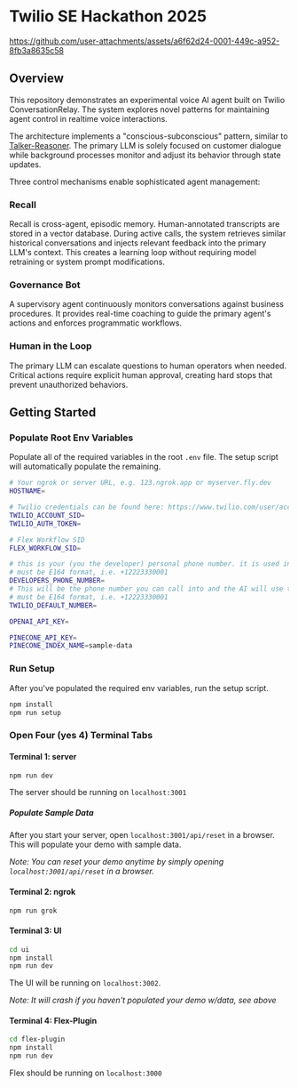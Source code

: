 # Twilio SE Hackathon 2025

https://github.com/user-attachments/assets/a6f62d24-0001-449c-a952-8fb3a8635c58

## Overview

This repository demonstrates an experimental voice AI agent built on Twilio ConversationRelay. The system explores novel patterns for maintaining agent control in realtime voice interactions.

The architecture implements a "conscious-subconscious" pattern, similar to [Talker-Reasoner](https://arxiv.org/abs/2410.08328). The primary LLM is solely focused on customer dialogue while background processes monitor and adjust its behavior through state updates.

Three control mechanisms enable sophisticated agent management:

### Recall

Recall is cross-agent, episodic memory. Human-annotated transcripts are stored in a vector database. During active calls, the system retrieves similar historical conversations and injects relevant feedback into the primary LLM's context. This creates a learning loop without requiring model retraining or system prompt modifications.

### Governance Bot

A supervisory agent continuously monitors conversations against business procedures. It provides real-time coaching to guide the primary agent's actions and enforces programmatic workflows.

### Human in the Loop

The primary LLM can escalate questions to human operators when needed. Critical actions require explicit human approval, creating hard stops that prevent unauthorized behaviors.

## Getting Started

### Populate Root Env Variables

Populate all of the required variables in the root `.env` file. The setup script will automatically populate the remaining.

```bash
# Your ngrok or server URL, e.g. 123.ngrok.app or myserver.fly.dev
HOSTNAME=

# Twilio credentials can be found here: https://www.twilio.com/user/account
TWILIO_ACCOUNT_SID=
TWILIO_AUTH_TOKEN=

# Flex Workflow SID
FLEX_WORKFLOW_SID=

# this is your (you the developer) personal phone number. it is used in the mock-database.
# must be E164 format, i.e. +12223330001
DEVELOPERS_PHONE_NUMBER=
# This will be the phone number you can call into and the AI will use to send SMS messages, if applicable
# must be E164 format, i.e. +12223330001
TWILIO_DEFAULT_NUMBER=

OPENAI_API_KEY=

PINECONE_API_KEY=
PINECONE_INDEX_NAME=sample-data
```

### Run Setup

After you've populated the required env variables, run the setup script.

```bash
npm install
npm run setup
```

### Open Four (yes 4) Terminal Tabs

#### Terminal 1: server

```bash
npm run dev
```

The server should be running on `localhost:3001`

##### Populate Sample Data

After you start your server, open `localhost:3001/api/reset` in a browser. This will populate your demo with sample data.

_Note: You can reset your demo anytime by simply opening `localhost:3001/api/reset` in a browser._

#### Terminal 2: ngrok

```bash
npm run grok
```

#### Terminal 3: UI

```bash
cd ui
npm install
npm run dev
```

The UI will be running on `localhost:3002`.

_Note: It will crash if you haven't populated your demo w/data, see above_

#### Terminal 4: Flex-Plugin

```bash
cd flex-plugin
npm install
npm run dev
```

Flex should be running on `localhost:3000`
